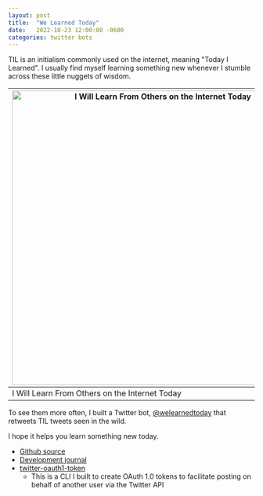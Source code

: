```yaml
---
layout: post
title:  "We Learned Today"
date:   2022-10-23 12:00:00 -0600
categories: twitter bots
---
```




TIL is an initialism commonly used on the internet, meaning "Today I Learned".  I usually find myself learning something new whenever I stumble across these little nuggets of wisdom.

| <img src='/assets/til/til-simpsons.png' width='600' alt='I Will Learn From Others on the Internet Today'/> |
|--|
| I Will Learn From Others on the Internet Today | 

To see them more often, I built a Twitter bot, [@welearnedtoday](https://twitter.com/welearnedtoday) that retweets TIL tweets seen in the wild.

I hope it helps you learn something new today.
* [Github source](https://github.com/Meandmybadself/today-we-learned)
* [Development journal](https://www.notion.so/Today-We-Learned-Bot-Journal-0551b0e0609c4ab4bd2a9717e84dde7e)
* [twitter-oauth1-token](http://github.com/meandmybadself/twitter-oauth1-token)
  * This is a CLI I built to create OAuth 1.0 tokens to facilitate posting on behalf of another user via the Twitter API